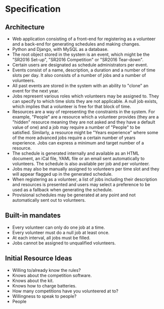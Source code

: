 # Specification

## Architecture

- Web application consisting of a front-end for registering as a volunteer and a back-end for generating schedules and making changes.
- Python and Django, with MySQL as a database.
- The root object stored in the system is an event, which might be the "SR2016 Set-up", "SR2016 Competition" or "SR2016 Tear-down".
- Certain users are designated as schedule administrators per event.
- Events consist of a name, description, a duration and a number of time slots per day. It also consists of a number of jobs and a number of volunteers.
- All past events are stored in the system with an ability to "clone" an event for the next year.
- Jobs represent various roles which volunteers may be assigned to. They can specify to which time slots they are not applicable. A null job exists, which implies that a volunteer is free for that block of time.
- Resources are a way of representing the constraints in the system. For example, "People" are a resource which a volunteer provides (they are a "hidden" resource meaning they are not asked and they have a default value of one) and a job may require a number of "People" to be satisfied. Similarly, a resource might be "Years experience" where some of the more advanced jobs require a certain number of years experience. Jobs can express a minimum and target number of a resource.
- The schedule is generated internally and available as an HTML document, an iCal file, YAML file or an email sent automatically to volunteers. The schedule is also available per job and per volunteer.
- Jobs may also be manually assigned to volunteers per time slot and they will appear flagged up in the generated schedule.
- When registering as a volunteer, a list of jobs including their description and resources is presented and users may select a preference to be used as a fallback when generating the schedule.
- Provisional schedules may be generated at any point and not automatically sent out to volunteers.

## Built-in mandates

- Every volunteer can only do one job at a time.
- Every volunteer must do a null job at least once.
- At each interval, all jobs must be filled.
- Jobs cannot be assigned to unqualified volunteers.

## Initial Resource Ideas

- Willing to/already know the rules?	
- Knows about the competition software.
- Knows about the kit.
- Knows how to charge batteries.
- How many competitions have you volunteered at to?
- Willingness to speak to people?
- People	